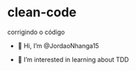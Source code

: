 # clean-code
corrigindo o código

- 👋 Hi, I’m @JordaoNhanga15

- 👀 I’m interested in learning about TDD
